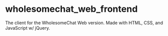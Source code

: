 # wholesomechat_web_frontend
The client for the WholesomeChat Web version.  Made with HTML, CSS, and JavaScript w/ jQuery.
